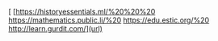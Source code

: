 [
[https://historyessentials.ml/%20%20%20
https://mathematics.public.li/%20
https://edu.estic.org/%20
http://learn.gurdit.com/](url)
